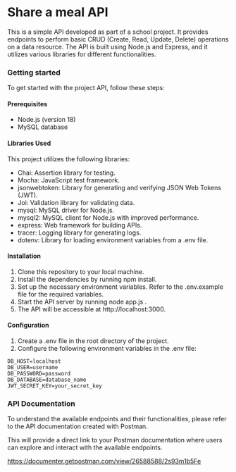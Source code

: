 # Share a meal API

This is a simple API developed as part of a school project. It provides endpoints to perform basic CRUD (Create, Read, Update, Delete) operations on a data resource. The API is built using Node.js and Express, and it utilizes various libraries for different functionalities.

### Getting started

To get started with the project API, follow these steps:

#### Prerequisites
* Node.js (version 18)
* MySQL database

#### Libraries Used
This project utilizes the following libraries:

* Chai: Assertion library for testing.
* Mocha: JavaScript test framework.
* jsonwebtoken: Library for generating and verifying JSON Web Tokens (JWT).
* Joi: Validation library for validating data.
* mysql: MySQL driver for Node.js.
* mysql2: MySQL client for Node.js with improved performance.
* express: Web framework for building APIs.
* tracer: Logging library for generating logs.
* dotenv: Library for loading environment variables from a .env file.

#### Installation

1. Clone this repository to your local machine.
2. Install the dependencies by running npm install.
3. Set up the necessary environment variables. Refer to the .env.example file for the required variables.
4. Start the API server by running node app.js .
5. The API will be accessible at http://localhost:3000.

#### Configuration
1. Create a .env file in the root directory of the project.
2. Configure the following environment variables in the .env file:

```
DB_HOST=localhost
DB_USER=username
DB_PASSWORD=password
DB_DATABASE=database_name
JWT_SECRET_KEY=your_secret_key
```
### API Documentation
To understand the available endpoints and their functionalities, please refer to the API documentation created with Postman.

This will provide a direct link to your Postman documentation where users can explore and interact with the available endpoints.

https://documenter.getpostman.com/view/26588588/2s93m1b5Fe
